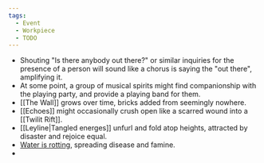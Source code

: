```yaml
---
tags:
  - Event
  - Workpiece
  - TODO
---
```

 - Shouting "Is there anybody out there?" or similar inquiries for the presence of a person will sound like a chorus is saying the "out there", amplifying it. 
- At some point, a group of musical spirits might find companionship with the playing party, and provide a playing band for them.
- [[The Wall]] grows over time, bricks added from seemingly nowhere. 
- [[Echoes]] might occasionally crush open like a scarred wound into a [[Twilit Rift]].
- [[Leyline|Tangled energes]] unfurl and fold atop heights, attracted by disaster and rejoice equal.
- [Water is rotting](Waterrot.md), spreading disease and famine. 
- 